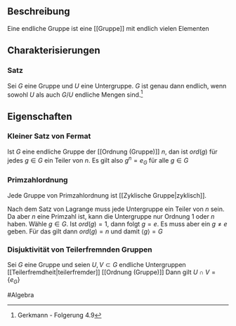 ## Beschreibung
Eine endliche Gruppe ist eine [[Gruppe]] mit endlich vielen Elementen


## Charakterisierungen
### Satz
Sei $G$ eine Gruppe und $U$ eine Untergruppe. $G$ ist genau dann endlich, wenn sowohl $U$ als auch $G / U$ endliche Mengen sind.[^1]


## Eigenschaften
### Kleiner Satz von Fermat
Ist $G$ eine endliche Gruppe der [[Ordnung (Gruppe)]] $n$, dan ist $ord(g)$ für jedes $g \in G$ ein Teiler von $n$.
Es gilt also $g^n = e_G$ für alle $g \in G$

### Primzahlordnung
Jede Gruppe von Primzahlordnung ist [[Zyklische Gruppe|zyklisch]].

Nach dem Satz von Lagrange muss jede Untergruppe ein Teiler von $n$ sein.
Da aber $n$ eine Primzahl ist, kann die Untergruppe nur Ordnung $1$ oder $n$ haben. 
Wähle $g \in G$. Ist $ord(g) = 1$, dann folgt $g = e$. Es muss aber ein $g \neq e$ geben. Für das gilt dann $ord(g) = n$ und damit $\langle g \rangle = G$ 


### Disjuktivität von Teilerfremnden Gruppen
Sei $G$ eine Gruppe und seien $U, V \subset G$ endliche Untergruppen [[Teilerfremdheit|teilerfremder]] [[Ordnung (Gruppe)]]
Dann gilt $U \cap V = \{e_G\}$ 


#Algebra 

[^1]: Gerkmann - Folgerung 4.9

